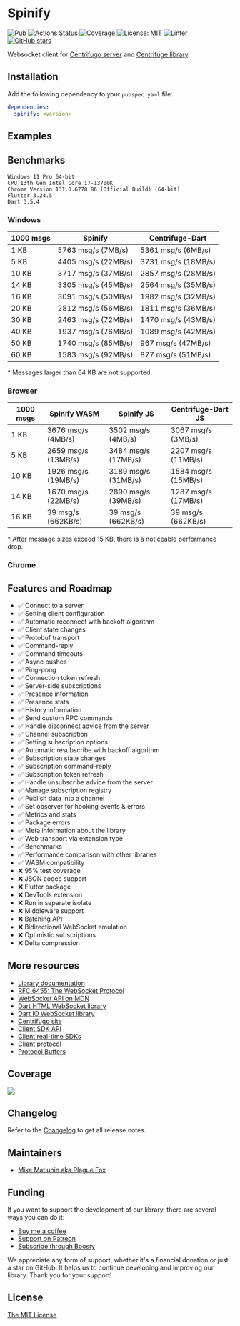 # Spinify

[![Pub](https://img.shields.io/pub/v/spinify.svg)](https://pub.dev/packages/spinify)
[![Actions Status](https://github.com/PlugFox/spinify/actions/workflows/checkout.yml/badge.svg)](https://github.com/PlugFox/spinify/actions)
[![Coverage](https://codecov.io/gh/PlugFox/spinify/branch/master/graph/badge.svg)](https://codecov.io/gh/PlugFox/spinify)
[![License: MIT](https://img.shields.io/badge/license-MIT-purple.svg)](https://opensource.org/licenses/MIT)
[![Linter](https://img.shields.io/badge/style-linter-40c4ff.svg)](https://pub.dev/packages/linter)
[![GitHub stars](https://img.shields.io/github/stars/plugfox/spinify?style=social)](https://github.com/plugfox/spinify/)

Websocket client for [Centrifugo server](https://github.com/centrifugal/centrifugo) and [Centrifuge library](https://github.com/centrifugal/centrifuge).

## Installation

Add the following dependency to your `pubspec.yaml` file:

```yaml
dependencies:
  spinify: <version>
```

## Examples

## Benchmarks

```
Windows 11 Pro 64-bit
CPU 13th Gen Intel Core i7-13700K
Chrome Version 131.0.6778.86 (Official Build) (64-bit)
Flutter 3.24.5
Dart 3.5.4
```

### Windows

| 1000 msgs | Spinify             | Centrifuge-Dart     |
| --------- | ------------------- | ------------------- |
| 1 KB      | 5763 msg/s (7MB/s)  | 5361 msg/s (6MB/s)  |
| 5 KB      | 4405 msg/s (22MB/s) | 3731 msg/s (18MB/s) |
| 10 KB     | 3717 msg/s (37MB/s) | 2857 msg/s (28MB/s) |
| 14 KB     | 3305 msg/s (45MB/s) | 2564 msg/s (35MB/s) |
| 16 KB     | 3091 msg/s (50MB/s) | 1982 msg/s (32MB/s) |
| 20 KB     | 2812 msg/s (56MB/s) | 1811 msg/s (36MB/s) |
| 30 KB     | 2463 msg/s (72MB/s) | 1470 msg/s (43MB/s) |
| 40 KB     | 1937 msg/s (76MB/s) | 1089 msg/s (42MB/s) |
| 50 KB     | 1740 msg/s (85MB/s) | 967 msg/s (47MB/s)  |
| 60 KB     | 1583 msg/s (92MB/s) | 877 msg/s (51MB/s)  |

\* Messages larger than 64 KB are not supported.

### Browser

| 1000 msgs | Spinify WASM        | Spinify JS          | Centrifuge-Dart JS  |
| --------- | ------------------- | ------------------- | ------------------- |
| 1 KB      | 3676 msg/s (4MB/s)  | 3502 msg/s (4MB/s)  | 3067 msg/s (3MB/s)  |
| 5 KB      | 2659 msg/s (13MB/s) | 3484 msg/s (17MB/s) | 2207 msg/s (11MB/s) |
| 10 KB     | 1926 msg/s (19MB/s) | 3189 msg/s (31MB/s) | 1584 msg/s (15MB/s) |
| 14 KB     | 1670 msg/s (22MB/s) | 2890 msg/s (39MB/s) | 1287 msg/s (17MB/s) |
| 16 KB     | 39 msg/s (662KB/s)  | 39 msg/s (662KB/s)  | 39 msg/s (662KB/s)  |

\* After message sizes exceed 15 KB, there is a noticeable performance drop.

### Chrome

## Features and Roadmap

- ✅ Connect to a server
- ✅ Setting client configuration
- ✅ Automatic reconnect with backoff algorithm
- ✅ Client state changes
- ✅ Protobuf transport
- ✅ Command-reply
- ✅ Command timeouts
- ✅ Async pushes
- ✅ Ping-pong
- ✅ Connection token refresh
- ✅ Server-side subscriptions
- ✅ Presence information
- ✅ Presence stats
- ✅ History information
- ✅ Send custom RPC commands
- ✅ Handle disconnect advice from the server
- ✅ Channel subscription
- ✅ Setting subscription options
- ✅ Automatic resubscribe with backoff algorithm
- ✅ Subscription state changes
- ✅ Subscription command-reply
- ✅ Subscription token refresh
- ✅ Handle unsubscribe advice from the server
- ✅ Manage subscription registry
- ✅ Publish data into a channel
- ✅ Set observer for hooking events & errors
- ✅ Metrics and stats
- ✅ Package errors
- ✅ Meta information about the library
- ✅ Web transport via extension type
- ✅ Benchmarks
- ✅ Performance comparison with other libraries
- ✅ WASM compatibility
- ❌ 95% test coverage
- ❌ JSON codec support
- ❌ Flutter package
- ❌ DevTools extension
- ❌ Run in separate isolate
- ❌ Middleware support
- ❌ Batching API
- ❌ Bidirectional WebSocket emulation
- ❌ Optimistic subscriptions
- ❌ Delta compression

## More resources

- [Library documentation](https://pub.dev/documentation/spinify/latest/)
- [RFC 6455: The WebSocket Protocol](https://tools.ietf.org/html/rfc6455)
- [WebSocket API on MDN](https://developer.mozilla.org/en-US/docs/Web/API/WebSockets_API)
- [Dart HTML WebSocket library](https://api.dart.dev/stable/dart-html/WebSocket-class.html)
- [Dart IO WebSocket library](https://api.dart.dev/stable/dart-io/WebSocket-class.html)
- [Centrifugo site](https://centrifugal.dev/)
- [Client SDK API](https://centrifugal.dev/docs/transports/client_api)
- [Client real-time SDKs](https://centrifugal.dev/docs/transports/client_sdk)
- [Client protocol](https://centrifugal.dev/docs/transports/client_protocol)
- [Protocol Buffers](https://protobuf.dev/)

## Coverage

[![](https://codecov.io/gh/PlugFox/spinify/branch/master/graphs/sunburst.svg)](https://codecov.io/gh/PlugFox/spinify/branch/master)

## Changelog

Refer to the [Changelog](https://github.com/PlugFox/spinify/blob/master/CHANGELOG.md) to get all release notes.

## Maintainers

- [Mike Matiunin aka Plague Fox](https://plugfox.dev)

## Funding

If you want to support the development of our library, there are several ways you can do it:

- [Buy me a coffee](https://www.buymeacoffee.com/plugfox)
- [Support on Patreon](https://www.patreon.com/plugfox)
- [Subscribe through Boosty](https://boosty.to/plugfox)

We appreciate any form of support, whether it's a financial donation or just a star on GitHub. It helps us to continue developing and improving our library. Thank you for your support!

## License

[The MIT License](https://opensource.org/licenses/MIT)
